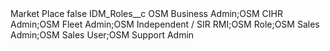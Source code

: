 <?xml version="1.0" encoding="UTF-8"?>
<CustomMetadata xmlns="http://soap.sforce.com/2006/04/metadata" xmlns:xsi="http://www.w3.org/2001/XMLSchema-instance" xmlns:xsd="http://www.w3.org/2001/XMLSchema">
    <label>Market Place</label>
    <protected>false</protected>
    <values>
        <field>IDM_Roles__c</field>
        <value xsi:type="xsd:string">OSM Business Admin;OSM CIHR Admin;OSM Fleet Admin;OSM Independent / SIR RMI;OSM Role;OSM Sales Admin;OSM Sales User;OSM Support Admin</value>
    </values>
</CustomMetadata>
